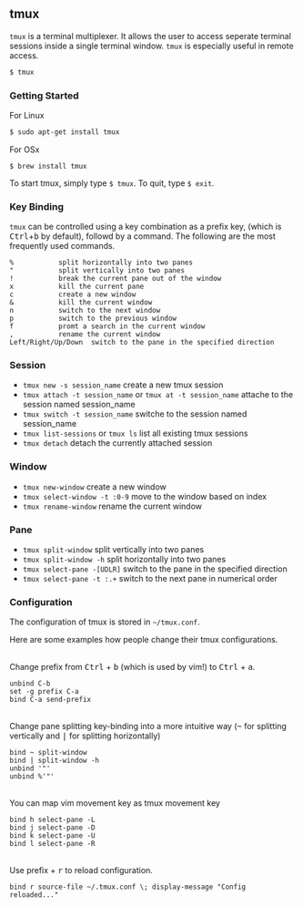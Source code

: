 ---
---

tmux
--

`tmux` is a terminal multiplexer. It allows the user to access seperate terminal sessions inside a single terminal window. `tmux` is especially useful in remote access.

~~~bash
$ tmux
~~~

 <!--more--> 

### Getting Started
For Linux

~~~bash
$ sudo apt-get install tmux
~~~

For OSx

~~~
$ brew install tmux
~~~

To start tmux, simply type `$ tmux`. To quit, type `$ exit`.




### Key Binding
`tmux` can be controlled using a key combination as a prefix key, (which is <kbd>Ctrl</kbd>+<kbd>b</kbd> by default), followd by a command. The following are the most frequently used commands.


~~~
%			split horizontally into two panes
"			split vertically into two panes
!			break the current pane out of the window
x			kill the current pane
c			create a new window
&			kill the current window
n			switch to the next window
p			switch to the previous window
f			promt a search in the current window
,			rename the current window
Left/Right/Up/Down	switch to the pane in the specified direction
~~~

### Session
* `tmux new -s session_name` create a new tmux session
* `tmux attach -t session_name` or `tmux at -t session_name` attache to the session named session_name
* `tmux switch -t session_name` switche to the session named session_name
* `tmux list-sessions` or `tmux ls` list all existing tmux sessions
* `tmux detach` detach the currently attached session

### Window
* `tmux new-window` create a new window
* `tmux select-window -t :0-9` move to the window based on index
* `tmux rename-window` rename the current window

### Pane
* `tmux split-window` split vertically into two panes
* `tmux split-window -h` split horizontally into two panes
* `tmux select-pane -[UDLR]` switch to the pane in the specified direction
* `tmux select-pane -t :.+` switch to the next pane in numerical order



### Configuration
The configuration of tmux is stored in `~/tmux.conf`.

Here are some examples how people change their tmux configurations.

<br>
Change prefix from <kbd>Ctrl</kbd> + <kbd>b</kbd> (which is used by vim!) to <kbd>Ctrl</kbd> + <kbd>a</kbd>.

~~~
unbind C-b
set -g prefix C-a
bind C-a send-prefix
~~~

<br>
Change pane splitting key-binding into a more intuitive way (<kbd>~</kbd> for splitting vertically and <kbd>|</kbd> for splitting horizontally)

~~~
bind ~ split-window
bind | split-window -h
unbind '"'
unbind %'"'
~~~

<br>
You can map vim movement key as tmux movement key

~~~
bind h select-pane -L
bind j select-pane -D
bind k select-pane -U
bind l select-pane -R
~~~

<br>
Use prefix + <kbd>r</kbd> to reload configuration.

~~~
bind r source-file ~/.tmux.conf \; display-message "Config reloaded..."
~~~


